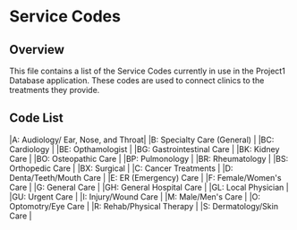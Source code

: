 # Service Codes

## Overview
This file contains a list of the Service Codes currently in use in the Project1 Database application. These codes are used to connect clinics to the treatments they provide.

## Code List

|A: Audiology/ Ear, Nose, and Throat|
|B: Specialty Care (General)        |
|BC: Cardiology                     |
|BE: Opthamologist                  |
|BG: Gastrointestinal Care          |
|BK: Kidney Care                    |
|BO: Osteopathic Care               |
|BP: Pulmonology                    |
|BR: Rheumatology                   |
|BS: Orthopedic Care                |
|BX: Surgical                       |
|C:  Cancer Treatments              |
|D:  Denta/Teeth/Mouth Care         |
|E:  ER (Emergency) Care            |
|F:  Female/Women's Care            |
|G:  General Care                   |
|GH: General Hospital Care          |
|GL: Local Physician                |
|GU: Urgent Care                    |
|I:  Injury/Wound Care              |
|M:  Male/Men's Care                |
|O:  Optomotry/Eye Care             |
|R:  Rehab/Physical Therapy         |
|S:  Dermatology/Skin Care          |
